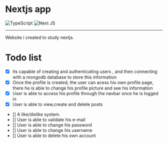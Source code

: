 # Nextjs app
![TypeScript](https://img.shields.io/badge/typescript-%23007ACC.svg?style=for-the-badge&logo=typescript&logoColor=white)
![Next JS](https://img.shields.io/badge/Next-black?style=for-the-badge&logo=next.js&logoColor=white)

----
Website i created to study nextjs.


# Todo list
- [x]  Its capable of creating and authenticating users , and then connecting with a mongodb database to store this information
- [x]  Once the profile is created, the user can acess his own profile page, there he is able to change his profile picture and see his information
- [x]  User is able to access his profile through the navbar once he is logged in
- [x]  User is able to view,create and delete posts
- []   A like/dislike system.
- []   User is able to validate his e-mail
- []   User is able to change his password
- []   User is able to change his username  
- []   User is able to delete his own account

